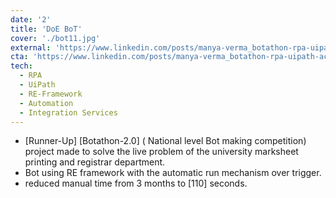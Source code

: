 ```yaml
---
date: '2'
title: 'DoE BoT'
cover: './bot11.jpg'
external: 'https://www.linkedin.com/posts/manya-verma_botathon-rpa-uipath-activity-6910191287098867712-HREi?utm_source=share&utm_medium=member_desktop'
cta: 'https://www.linkedin.com/posts/manya-verma_botathon-rpa-uipath-activity-6910191287098867712-HREi?utm_source=share&utm_medium=member_desktop'
tech:
  - RPA
  - UiPath
  - RE-Framework
  - Automation
  - Integration Services
---
```


- [Runner-Up] [Botathon-2.0] ( National level Bot making competition) project made to solve the live problem of the university marksheet printing and registrar department.
- Bot using RE framework with the automatic run mechanism over trigger.
- reduced manual time from 3 months to [110] seconds.
